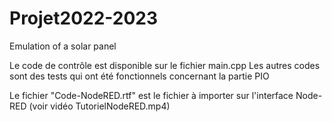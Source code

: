 # Projet2022-2023
Emulation of a solar panel

Le code de contrôle est disponible sur le fichier main.cpp 
Les autres codes sont des tests qui ont été fonctionnels concernant la partie PIO 

Le fichier "Code-NodeRED.rtf" est le fichier à importer sur l'interface Node-RED (voir vidéo TutorielNodeRED.mp4)
